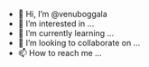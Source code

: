 - 👋 Hi, I’m @venuboggala
- 👀 I’m interested in ...
- 🌱 I’m currently learning ...
- 💞️ I’m looking to collaborate on ...
- 📫 How to reach me ...

<!---
venuboggala/venuboggala is a ✨ special ✨ repository because its `README.md` (this file) appears on your GitHub profile.
You can click the Preview link to take a look at your changes.
--->
